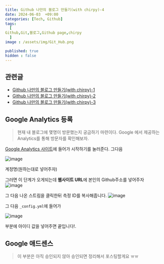 ```yaml
---
title: Github 나만의 블로그 만들기(with chirpy)-4
date: 2024-06-03  +09:00
categories: [Tech, Github]
tags:
  [
Github,Git,블로그,Github page,chirpy
  ]
image : /assets/img/Git_Hub.png

published: true
hidden : false
---
```



## 관련글
* [Github 나만의 블로그 만들기(with chirpy)-1](https://gubeommo.github.io/posts/GitHub-Github-%EB%82%98%EB%A7%8C%EC%9D%98-%EB%B8%94%EB%A1%9C%EA%B7%B8-%EB%A7%8C%EB%93%A4%EA%B8%B01/)
* [Github 나만의 블로그 만들기(with chirpy)-2](https://gubeommo.github.io/posts/GitHub-Github-%EB%82%98%EB%A7%8C%EC%9D%98-%EB%B8%94%EB%A1%9C%EA%B7%B8-%EB%A7%8C%EB%93%A4%EA%B8%B02/)
* [Github 나만의 블로그 만들기(with chirpy)-3](https://gubeommo.github.io/posts/GitHub-Github-%EB%82%98%EB%A7%8C%EC%9D%98-%EB%B8%94%EB%A1%9C%EA%B7%B8-%EB%A7%8C%EB%93%A4%EA%B8%B03/)


## Google Analytics 등록

> 현재 내 블로그에 몇명이 방문했는지 궁금하기 마련이다. Google 에서 제공하는 Analytics를 통해 방문자를 확인해보자.



[Google Analytics 사이트](https://analytics.google.com/)에 들어가 시작하기를 눌러준다. 그다음

![image](https://github.com/Gubeommo/TIL/assets/86589565/c4630445-108a-429a-be7c-926173847f2f)

계정명(원하는대로 넣어주자)


그러면 이 단계가 오게되는데 **웹사이트 URL**에 본인의 Github주소를 넣어주자
![image](https://github.com/Gubeommo/TIL/assets/86589565/382f0c99-a66d-4d23-befb-a684abd0a90b)


그 다음 나온 스트림을 클릭한뒤 측정 ID를 복사해줍니다.
![image](https://github.com/Gubeommo/TIL/assets/86589565/703a27bf-29ab-4e23-8b22-7a82f3833763)

그 다음 `_config.yml`에 들어가 

![image](https://github.com/Gubeommo/TIL/assets/86589565/48488455-512d-41eb-ace3-20893957cfa7)

부분에 아이디 값을 넣어주면 끝입니다!.

## Google 애드센스

> 이 부분은 아직 승인되지 않아 승인되면 정리해서 포스팅할게요 ㅠㅠ
